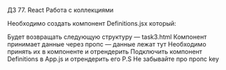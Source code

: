 ДЗ 77. React Работа с коллекциями

Необходимо создать компонент Definitions.jsx который:

Будет возвращать следующую структуру — task3.html
Компонент принимает данные через пропс — данные лежат тут
Необходимо принять их в компоненте и отрендерить
Подключить компонент Definitions в App.js и отрендерить его
P.S Не забывайте про пропс key